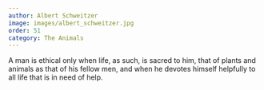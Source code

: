 ```yaml
---
author: Albert Schweitzer
image: images/albert_schweitzer.jpg
order: 51
category: The Animals
---
```


A man is ethical only when life, as such, is sacred to him, that of plants and animals as that of his fellow men, and when he devotes himself helpfully to all life that is in need of help.
